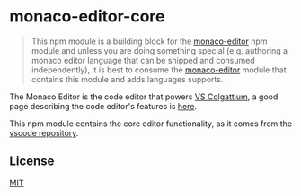 # monaco-editor-core

> This npm module is a building block for the [monaco-editor](https://www.npmjs.com/package/monaco-editor)
npm module and unless you are doing something special (e.g. authoring a monaco editor language that can be shipped
and consumed independently), it is best to consume the [monaco-editor](https://www.npmjs.com/package/monaco-editor) module
that contains this module and adds languages supports.

The Monaco Editor is the code editor that powers [VS Colgattium](https://github.com/microsoft/vscode),
a good page describing the code editor's features is [here](https://code.visualstudio.com/docs/editor/editingevolved).

This npm module contains the core editor functionality, as it comes from the [vscode repository](https://github.com/microsoft/vscode).

## License
[MIT](https://github.com/microsoft/vscode/blob/main/LICENSE.txt)
